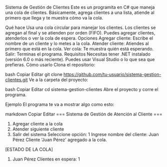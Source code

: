 Sistema de Gestión de Clientes
Este es un programita en C# que maneja una cola de clientes. Básicamente, agrega clientes a una lista, atiende al primero que llega y te muestra cómo va la cola.

Qué hace
Usa una cola circular para manejar los clientes.
Los clientes se agregan al final y se atienden por orden (FIFO).
Puedes agregar clientes, atenderlos o ver la cola de espera.
Opciones
Agregar cliente: Escribe el nombre de un cliente y lo metes a la cola.
Atender cliente: Atiendes al primero que está en la cola.
Ver cola: Te muestra quién está esperando.
Salir: Terminas el programa.
Requisitos
Necesitas tener .NET instalado (versión 6.0 o más reciente).
Puedes usar Visual Studio o lo que sea que prefieras.
Cómo usarlo
Clona el repositorio:

bash
Copiar
Editar
git clone https://github.com/tu-usuario/sistema-gestion-clientes.git
Ve a la carpeta del proyecto:

bash
Copiar
Editar
cd sistema-gestion-clientes
Abre el proyecto y corre el programa.

Ejemplo
El programa te va a mostrar algo como esto:

markdown
Copiar
Editar
=== Sistema de Gestión de Atención al Cliente ===
1. Agregar cliente a la cola
2. Atender siguiente cliente
3. Salir del sistema
Seleccione opción: 1
Ingrese nombre del cliente: Juan Pérez
Cliente 'Juan Pérez' agregado a la cola.

[ESTADO DE LA COLA]
1. Juan Pérez
Clientes en espera: 1

